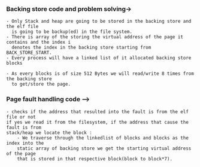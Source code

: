 ### Backing store code and problem solving->
    - Only Stack and heap are going to be stored in the backing store and the elf file
      is going to be backup(ed) in the file system.
    - There is array of the storing the virtual address of the page it contains and the index i 
      denotes the index in the backing store starting from BACK_STORE_START.
    - Every process will have a linked list of it allocated backing store blocks

    - As every blocks is of size 512 Bytes we will read/write 8 times from the backing store
      to get/store the page.

### Page fault  handling code -->
    - checks if the address that resulted into the fault is from the elf file or not 
	if yes we read it from the filesystem, if the address that cause the fault is from
	stack/heap we locate the block :
	    - We traverse through the linkedlist of blocks and blocks as the index into the	
		static array of backing store we get the starting virtual address of the page
		that is stored in that respective block(block to block*7).


